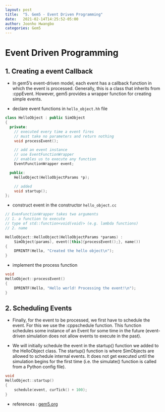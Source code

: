 ```yaml
---
layout: post
title:  "5. Gem5 - Event Driven Programming" 
date:   2021-02-14T14:25:52-05:00
author: Joonho Hwangbo 
categories: Gem5
---
```


# Event Driven Programming

## 1. Creating a event Callback

- In gem5’s event-driven model, each event has a callback function in which the event is processed. Generally, this is a class that inherits from :cppEvent. However, gem5 provides a wrapper function for creating simple events.

- declare event functions in ```hello_object.hh``` file

```cpp
class HelloObject : public SimObject
{
  private:
    // executed every time a event fires
    // must take no parameters and return nothing
    void processEvent();

    // add an event instance
    // use EventFunctionWrapper
    // enables us to execute any function
    EventFunctionWrapper event;

  public:
    HelloObject(HelloObjectParams *p);

    // added
    void startup();
};
```

- construct event in the constructor ```hello_object.cc```

```cpp
// EvenFunctionWrapper takes two arguments
// 1. a function to execute 
// type of std::function<void(void)> (e.g. lambda functions)
// 2. name

HelloObject::HelloObject(HelloObjectParams *params) :
    SimObject(params), event([this]{processEvent();}, name())
{
    DPRINTF(Hello, "Created the hello object\n");
}
```

- implement the process function 

```cpp
void
HelloObject::processEvent()
{
    DPRINTF(Hello, "Hello world! Processing the event!\n");
}
```

## 2. Scheduling Events

- Finally, for the event to be processed, we first have to schedule the event. For this we use the :cppschedule function. This function schedules some instance of an Event for some time in the future (event-driven simulation does not allow events to execute in the past).

- We will initially schedule the event in the startup() function we added to the HelloObject class. The startup() function is where SimObjects are allowed to schedule internal events. It does not get executed until the simulation begins for the first time (i.e. the simulate() function is called from a Python config file).

```cpp
void
HelloObject::startup()
{
    schedule(event, curTick() + 100);
}
```


- references : [gem5.org](https://www.gem5.org/documentation)



